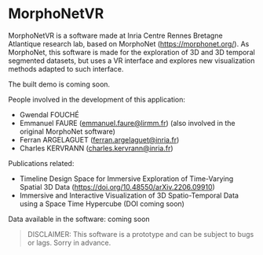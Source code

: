 # MorphoNetVR

MorphoNetVR is a software made at Inria Centre Rennes Bretagne Atlantique research lab, based on MorphoNet (https://morphonet.org/). As MorphoNet, this software is made for the exploration of 3D and 3D temporal segmented datasets, but uses a VR interface and explores new visualization methods adapted to such interface.

The built demo is coming soon.

People involved in the development of this application:
 - Gwendal FOUCHÉ
 - Emmanuel FAURE (emmanuel.faure@lirmm.fr) (also involved in the original MorphoNet software)
 - Ferran ARGELAGUET (ferran.argelaguet@inria.fr)
 - Charles KERVRANN (charles.kervrann@inria.fr)

Publications related:
 - Timeline Design Space for Immersive Exploration of Time-Varying Spatial 3D Data (https://doi.org/10.48550/arXiv.2206.09910)
 - Immersive and Interactive Visualization of 3D Spatio-Temporal Data using a Space Time Hypercube (DOI coming soon)
 
 Data available in the software: coming soon
 
 
 >DISCLAIMER: This software is a prototype and can be subject to bugs or lags. Sorry in advance.
